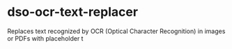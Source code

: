 # dso-ocr-text-replacer
Replaces text recognized by OCR (Optical Character Recognition) in images or PDFs with placeholder t
